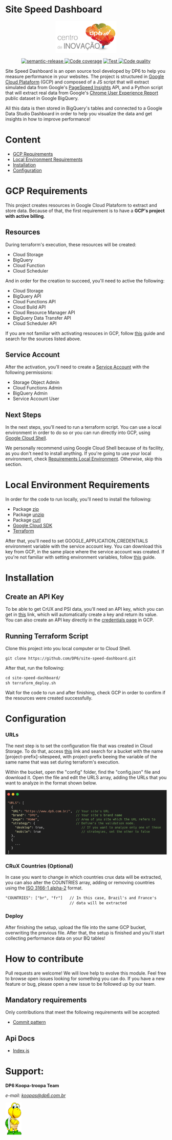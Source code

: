 # Site Speed Dashboard

<div align="center">
<img src="https://raw.githubusercontent.com/DP6/templates-centro-de-inovacoes/main/public/images/centro_de_inovacao_dp6.png" height="100px" />
</div>

<p align="center">
  <a href="#badge">
    <img alt="semantic-release" src="https://img.shields.io/badge/%20%20%F0%9F%93%A6%F0%9F%9A%80-semantic--release-e10079.svg">
  </a>
  <a href="https://www.codacy.com/gh/DP6/3ef6b0f421634cb881539914e7fa59f1/dashboard?utm_source=github.com&amp;utm_medium=referral&amp;utm_content=DP6/{{repo}}&amp;utm_campaign=Badge_Coverage"><img alt="Code coverage" src="https://app.codacy.com/project/badge/Coverage/3ef6b0f421634cb881539914e7fa59f1"/></a>
  <a href="#badge">
    <img alt="Test" src="https://github.com/dp6/site-speed-dashboard/actions/workflows/test.yml/badge.svg">
  </a>
  <a href="https://www.codacy.com/gh/DP6/site-speed-dashboard/dashboard?utm_source=github.com&amp;utm_medium=referral&amp;utm_content=DP6/site-speed-dashboard&amp;utm_campaign=Badge_Grade">
    <img alt="Code quality" src="https://app.codacy.com/project/badge/Grade/3ef6b0f421634cb881539914e7fa59f1">
  </a>
</p>

Site Speed Dashboard is an open source tool developed by DP6 to help you measure performance in your websites. The project is structured in [Google Cloud Plataform](https://console.cloud.google.com) (GCP) and composed of a JS script that will extract simulated data from Google's [PageSpeed Insights](https://developers.google.com/speed/docs/insights/v5/about) API, and a Python script that will extract real data from Google's [Chrome User Experience Report](https://developers.google.com/web/tools/chrome-user-experience-report) public dataset in Google BigQuery.

All this data is then stored in BigQuery's tables and connected to a Google Data Studio Dashboard in order to help you visualize the data and get insights in how to improve performance!

# Content
- [GCP Requirements](#gcp-requirements)
- [Local Environment Requirements](#local-environment-requirements)
- [Installation](#installation)
- [Configuration](#configuration)

# GCP Requirements 

This project creates resources in Google Cloud Plataform to extract and store data. Because of that, the first requirement is to have a **GCP's project with active billing**.
## **Resources**
During terraform's execution, these resources will be created:
- Cloud Storage
- BigQuery
- Cloud Function
- Cloud Scheduler

And in order for the creation to succeed, you'll need to active the following:
- Cloud Storage
- BigQuery API
- Cloud Functions API
- Cloud Build API
- Cloud Resource Manager API
- BigQuery Data Transfer API
- Cloud Scheduler API

If you are not familiar with activating resouces in GCP, follow [this](https://cloud.google.com/endpoints/docs/openapi/enable-api) guide and search for the sources listed above. 

## **Service Account**
After the activation, you'll need to create a [Service Account](https://cloud.google.com/iam/docs/creating-managing-service-accounts) with the following permissions:
- Storage Object Admin
- Cloud Functions Admin
- BigQuery Admin
- Service Account User

## **Next Steps**

In the next steps, you'll need to run a terraform script. You can use a local environment in order to do so or you can run directly into GCP, using [Google Cloud Shell](https://cloud.google.com/shell/docs). 

We personally recommend using Google Cloud Shell because of its facility, as you don't need to install anything. If you're going to use your local environment, check [Requirements Local Environment](#requirements-local-environment). Otherwise, skip this section.

# Local Environment Requirements

In order for the code to run locally, you'll need to install the following:

- Package [zip](https://www.tecmint.com/install-zip-and-unzip-in-linux/)
- Package [unzip](https://www.tecmint.com/install-zip-and-unzip-in-linux/)
- Package [curl](https://www.tecmint.com/install-curl-in-linux/)
- [Google Cloud SDK](https://cloud.google.com/sdk/docs/install?hl=pt-br)
- [Terraform](https://www.terraform.io/downloads.html)

After that, you'll need to set GOOGLE_APPLICATION_CREDENTIALS environment variable with the service account key. You can download this key from GCP, in the same place where the service account was created. If you're not familiar with setting environment variables, follow [this](https://cloud.google.com/docs/authentication/getting-started#setting_the_environment_variable) guide.

  
# Installation

## Create an API Key

To be able to get CrUX and PSI data, you'll need an API key, which you can get in [this](https://developers.google.com/web/tools/chrome-user-experience-report/api/guides/getting-started#APIKey) link, which will automatically create a key and return its value. You can also create an API key directly in the [credentials page](https://console.developers.google.com/apis/credentials) in GCP.

## Running Terraform Script

Clone this project into you local computer or to Cloud Shell.

```console
git clone https://github.com/DP6/site-speed-dashboard.git
```

After that, run the following:

```console
cd site-speed-dashboard/
sh terraform_deploy.sh
```

Wait for the code to run and after finishing, check GCP in order to confirm if the resources were created successfully.

# Configuration

### URLs
The next step is to set the configuration file that was created in Cloud Storage. To do that, access [this](https://console.cloud.google.com/storage/browser) link and search for a bucket with the name [project-prefix]-sitespeed, with project-prefix beeing the variable of the same name that was set during terraform's execution. 

Within the bucket, open the "config" folder, find the "config.json" file and download it. Open the file and edit the URLS array, adding the URLs that you want to analyze in the format shown below.

<img src="https://raw.githubusercontent.com/DP6/templates-centro-de-inovacoes/main/public/images/site_speed_dashboard_config_file.png"/>

### CRuX Countries (Optional)
In case you want to change in which countries crux data will be extracted, you can also alter the COUNTRIES array, adding or removing countries using the [ISO 3166-1 alpha-2](https://en.wikipedia.org/wiki/ISO_3166-1_alpha-2) format.

```
"COUNTRIES": ["br", "fr"]   // In this case, Brazil's and France's 
                            // data will be extracted  
```

### Deploy
After finishing the setup, upload the file into the same GCP bucket, overwriting the previous file. After that, the setup is finished and you'll start collecting performance data on your BQ tables!

# How to contribute

Pull requests are welcome! We will love help to evolve this module. Feel free to browse open issues looking for something you can do. If you have a new feature or bug, please open a new issue to be followed up by our team.

## Mandatory requirements

Only contributions that meet the following requirements will be accepted:

- [Commit pattern](https://www.conventionalcommits.org/en/v1.0.0/)

## Api Docs

- [Index.js](https://github.com/dp6/site-speed-dashboard/blob/master/docs/index.md)

# Support:

**DP6 Koopa-troopa Team**

_e-mail: <koopas@dp6.com.br>_

<img src="https://raw.githubusercontent.com/DP6/templates-centro-de-inovacoes/main/public/images/koopa.png" height="100px" width=50px/>
